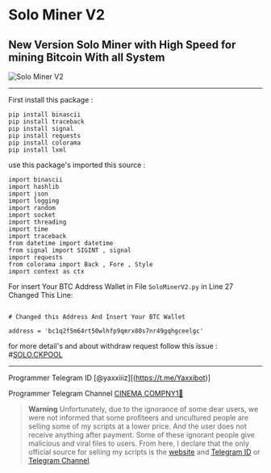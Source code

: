 # Solo Miner V2
New Version Solo Miner with High Speed for mining Bitcoin With all System
---

![Solo Miner V2](https://raw.githubusercontent.com/Yaxxir/SoloMiner)

---

First install this package :
```
pip install binascii
pip install traceback
pip install signal
pip install requests
pip install colorama
pip install lxml
```


use this package's imported this source :

```
import binascii
import hashlib
import json
import logging
import random
import socket
import threading
import time
import traceback
from datetime import datetime
from signal import SIGINT , signal
import requests
from colorama import Back , Fore , Style
import context as ctx
```

For insert Your BTC Address Wallet in File `SoloMinerV2.py` in Line 27 Changed This Line:

```

# Changed this Address And Insert Your BTC Wallet

address = 'bc1q2f5m64rt50wlhfp9qmrx80s7nr49gqhgceelgc' 

``` 

for more detail's and about withdraw request follow this issue : #[SOLO.CKPOOL](https://github.com/Pymmdrza/SoloMinerV2/issues/11#issue-1507921524)

----

Programmer Telegram ID [@yaxxiiiz][(https://t.me/Yaxxibot)]

Programmer Telegram Channel [CINEMA COMPNY1🎥](https://t.me/cinemaacompay)

> **Warning**
> Unfortunately, due to the ignorance of some dear users, we were not informed that some profiteers and uncultured people are selling some of my scripts at a lower price. And the user does not receive anything after payment. Some of these ignorant people give malicious and viral files to users. From here, I declare that the only official source for selling my scripts is the [website](https://mmdrza.com) and [Telegram ID](https://t.me/MrPyMmdrza) or [Telegram Channel](https://t.me/Cryptoixer).
